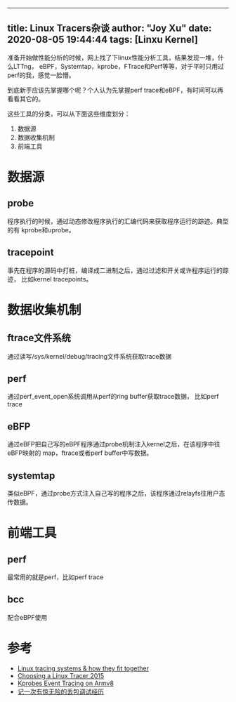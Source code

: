 
---
title: Linux Tracers杂谈
author: "Joy Xu"
date: 2020-08-05 19:44:44
tags: [Linxu Kernel]
---

准备开始做性能分析的时候，网上找了下linux性能分析工具，结果发现一堆，什么LTTng，
eBPF，Systemtap，kprobe，FTrace和Perf等等，对于平时只用过perf的我，感觉一脸懵。

到底新手应该先掌握哪个呢？个人认为先掌握perf trace和eBPF，有时间可以再看看其它的。

这些工具的分类，可以从下面这些维度划分：
1. 数据源
2. 数据收集机制
3. 前端工具

# 数据源

## probe

程序执行的时候，通过动态修改程序执行的汇编代码来获取程序运行的踪迹。典型的有
kprobe和uprobe。

## tracepoint

事先在程序的源码中打桩，编译成二进制之后，通过过滤和开关或许程序运行的踪迹，
比如kernel tracepoints。

# 数据收集机制

## ftrace文件系统

通过读写/sys/kernel/debug/tracing文件系统获取trace数据

## perf

通过perf_event_open系统调用从perf的ring buffer获取trace数据， 比如perf trace

## eBFP

通过eBFP把自己写的eBPF程序通过probe机制注入kernel之后，在该程序中往eBFP映射的
map，ftrace或者perf buffer中写数据。

## systemtap

类似eBPF，通过probe方式注入自己写的程序之后，该程序通过relayfs往用户态传数据。

# 前端工具

## perf
最常用的就是perf，比如perf trace

## bcc
配合eBPF使用

# 参考
* [Linux tracing systems & how they fit together](https://jvns.ca/blog/2017/07/05/linux-tracing-systems/)
* [Choosing a Linux Tracer 2015](http://www.brendangregg.com/blog/2015-07-08/choosing-a-linux-tracer.html)
* [Kprobes Event Tracing on Armv8](https://www.linaro.org/blog/kprobes-event-tracing-armv8/)
* [记一次有惊无险的丢包调试经历](http://blog.huoding.com/2020/04/27/814)
